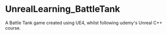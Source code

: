 # UnrealLearning_BattleTank
A Battle Tank game created using UE4, whilst following udemy's Unreal C++ course.
